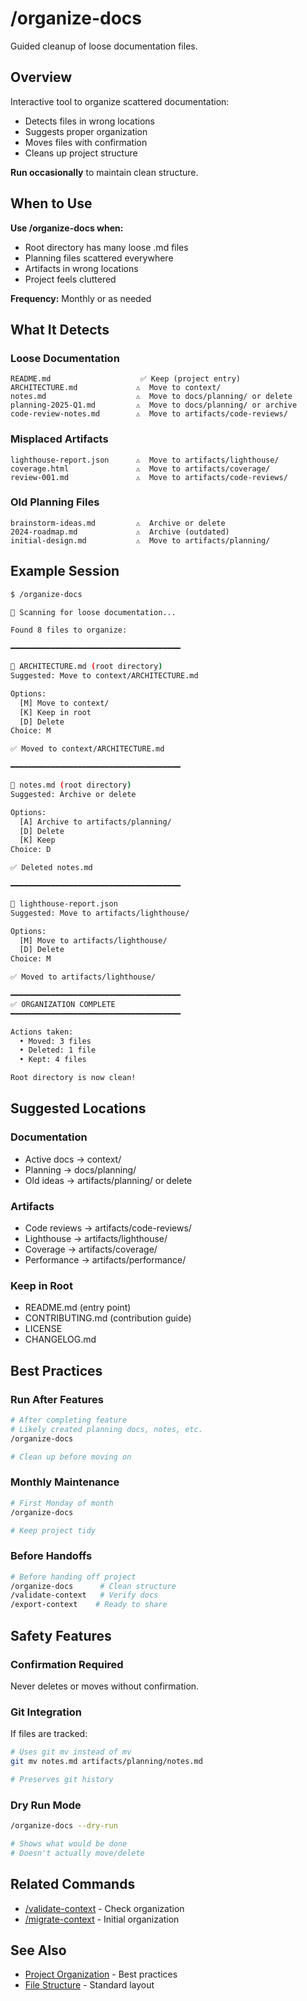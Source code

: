 # /organize-docs

Guided cleanup of loose documentation files.

## Overview

Interactive tool to organize scattered documentation:
- Detects files in wrong locations
- Suggests proper organization
- Moves files with confirmation
- Cleans up project structure

**Run occasionally** to maintain clean structure.

## When to Use

**Use /organize-docs when:**
- Root directory has many loose .md files
- Planning files scattered everywhere
- Artifacts in wrong locations
- Project feels cluttered

**Frequency:** Monthly or as needed

## What It Detects

### Loose Documentation

```
README.md                    ✅ Keep (project entry)
ARCHITECTURE.md             ⚠️  Move to context/
notes.md                    ⚠️  Move to docs/planning/ or delete
planning-2025-Q1.md         ⚠️  Move to docs/planning/ or archive
code-review-notes.md        ⚠️  Move to artifacts/code-reviews/
```

### Misplaced Artifacts

```
lighthouse-report.json      ⚠️  Move to artifacts/lighthouse/
coverage.html               ⚠️  Move to artifacts/coverage/
review-001.md               ⚠️  Move to artifacts/code-reviews/
```

### Old Planning Files

```
brainstorm-ideas.md         ⚠️  Archive or delete
2024-roadmap.md             ⚠️  Archive (outdated)
initial-design.md           ⚠️  Move to artifacts/planning/
```

## Example Session

```bash
$ /organize-docs

🧹 Scanning for loose documentation...

Found 8 files to organize:

━━━━━━━━━━━━━━━━━━━━━━━━━━━━━━━━━━━━━━

📄 ARCHITECTURE.md (root directory)
Suggested: Move to context/ARCHITECTURE.md

Options:
  [M] Move to context/
  [K] Keep in root
  [D] Delete
Choice: M

✅ Moved to context/ARCHITECTURE.md

━━━━━━━━━━━━━━━━━━━━━━━━━━━━━━━━━━━━━━

📄 notes.md (root directory)
Suggested: Archive or delete

Options:
  [A] Archive to artifacts/planning/
  [D] Delete
  [K] Keep
Choice: D

✅ Deleted notes.md

━━━━━━━━━━━━━━━━━━━━━━━━━━━━━━━━━━━━━━

📄 lighthouse-report.json
Suggested: Move to artifacts/lighthouse/

Options:
  [M] Move to artifacts/lighthouse/
  [D] Delete
Choice: M

✅ Moved to artifacts/lighthouse/

━━━━━━━━━━━━━━━━━━━━━━━━━━━━━━━━━━━━━━
✅ ORGANIZATION COMPLETE
━━━━━━━━━━━━━━━━━━━━━━━━━━━━━━━━━━━━━━

Actions taken:
  • Moved: 3 files
  • Deleted: 1 file
  • Kept: 4 files

Root directory is now clean!
```

## Suggested Locations

### Documentation
- Active docs → context/
- Planning → docs/planning/
- Old ideas → artifacts/planning/ or delete

### Artifacts
- Code reviews → artifacts/code-reviews/
- Lighthouse → artifacts/lighthouse/
- Coverage → artifacts/coverage/
- Performance → artifacts/performance/

### Keep in Root
- README.md (entry point)
- CONTRIBUTING.md (contribution guide)
- LICENSE
- CHANGELOG.md

## Best Practices

### Run After Features

```bash
# After completing feature
# Likely created planning docs, notes, etc.
/organize-docs

# Clean up before moving on
```

### Monthly Maintenance

```bash
# First Monday of month
/organize-docs

# Keep project tidy
```

### Before Handoffs

```bash
# Before handing off project
/organize-docs      # Clean structure
/validate-context   # Verify docs
/export-context    # Ready to share
```

## Safety Features

### Confirmation Required

Never deletes or moves without confirmation.

### Git Integration

If files are tracked:
```bash
# Uses git mv instead of mv
git mv notes.md artifacts/planning/notes.md

# Preserves git history
```

### Dry Run Mode

```bash
/organize-docs --dry-run

# Shows what would be done
# Doesn't actually move/delete
```

## Related Commands

- [/validate-context](/commands/validate-context) - Check organization
- [/migrate-context](/commands/migrate-context) - Initial organization

## See Also

- [Project Organization](/guide/organization) - Best practices
- [File Structure](/guide/file-structure) - Standard layout
